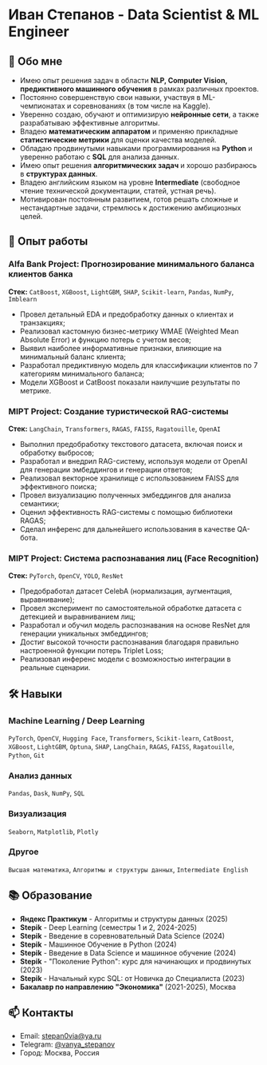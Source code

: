 # Иван Степанов - Data Scientist & ML Engineer

## 🧠 Обо мне

*   Имею опыт решения задач в области **NLP, Computer Vision, предиктивного машинного обучения** в рамках различных проектов.
*   Постоянно совершенствую свои навыки, участвуя в ML-чемпионатах и соревнованиях (в том числе на Kaggle).
*   Уверенно создаю, обучают и оптимизирую **нейронные сети**, а также разрабатываю эффективные алгоритмы.
*   Владею **математическим аппаратом** и применяю прикладные **статистические метрики** для оценки качества моделей.
*   Обладаю продвинутыми навыками программирования на **Python** и уверенно работаю с **SQL** для анализа данных.
*   Имею опыт решения **алгоритмических задач** и хорошо разбираюсь в **структурах данных**.
*   Владею английским языком на уровне **Intermediate** (свободное чтение технической документации, статей, устная речь).
*   Мотивирован постоянным развитием, готов решать сложные и нестандартные задачи, стремлюсь к достижению амбициозных целей.

## 💼 Опыт работы

### Alfa Bank Project: Прогнозирование минимального баланса клиентов банка
**Стек:** `CatBoost`, `XGBoost`, `LightGBM`, `SHAP`, `Scikit-learn`, `Pandas`, `NumPy`, `Imblearn`

*   Провел детальный EDA и предобработку данных о клиентах и транзакциях;
*   Реализовал кастомную бизнес-метрику WMAE (Weighted Mean Absolute Error) и функцию потерь с учетом весов;
*   Выявил наиболее информативные признаки, влияющие на минимальный баланс клиента;
*   Разработал предиктивную модель для классификации клиентов по 7 категориям минимального баланса;
*   Модели XGBoost и CatBoost показали наилучшие результаты по метрике.
  
### MIPT Project: Создание туристической RAG-системы
**Стек:** `LangChain`, `Transformers`, `RAGAS`, `FAISS`, `Ragatouille`, `OpenAI`

*   Выполнил предобработку текстового датасета, включая поиск и обработку выбросов;
*   Разработал и внедрил RAG-систему, используя модели от OpenAI для генерации эмбеддингов и генерации ответов;
*   Реализовал векторное хранилище с использованием FAISS для эффективного поиска;
*   Провел визуализацию полученных эмбеддингов для анализа семантики;
*   Оценил эффективность RAG-системы с помощью библиотеки RAGAS;
*   Сделал инференс для дальнейшего использования в качестве QA-бота.

### MIPT Project: Система распознавания лиц (Face Recognition)
**Стек:** `PyTorch`, `OpenCV`, `YOLO`, `ResNet`

*   Предобработал датасет CelebA (нормализация, аугментация, выравнивание);
*   Провел эксперимент по самостоятельной обработке датасета с детекцией и выравниванием лиц;
*   Разработал и обучил модель распознавания на основе ResNet для генерации уникальных эмбеддингов;
*   Достиг высокой точности распознавания благодаря правильно настроенной функции потерь Triplet Loss;
*   Реализовал инференс модели с возможностью интеграции в реальные сценарии.

## 🛠️ Навыки

### Machine Learning / Deep Learning
`PyTorch`, `OpenCV`, `Hugging Face`, `Transformers`, `Scikit-learn`, `CatBoost`, `XGBoost`, `LightGBM`, `Optuna`, `SHAP`, `LangChain`, `RAGAS`, `FAISS`, `Ragatouille`, `Python`, `Git`

### Анализ данных
`Pandas`, `Dask`, `NumPy`, `SQL`

### Визуализация
`Seaborn`, `Matplotlib`, `Plotly`

### Другое
`Высшая математика`, `Алгоритмы и структуры данных`, `Intermediate English`

## 📚 Образование

*   **Яндекс Практикум** - Алгоритмы и структуры данных (2025)
*   **Stepik** - Deep Learning (семестры 1 и 2, 2024-2025)
*   **Stepik** - Введение в соревновательный Data Science (2024)
*   **Stepik** - Машинное Обучение в Python (2024)
*   **Stepik** - Введение в Data Science и машинное обучение (2024)
*   **Stepik** - "Поколение Python": курс для начинающих и продвинутых (2023)
*   **Stepik** - Начальный курс SQL: от Новичка до Специалиста (2023)
*   **Бакалавр по направлению "Экономика"** (2021-2025), Москва

## 📫 Контакты

*   Email: [stepan0via@ya.ru](mailto:stepan0via@ya.ru)
*   Telegram: [@vanya_stepanov](https://t.me/vanya_stepanov)
*   Город: Москва, Россия
